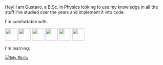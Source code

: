 Hey! 
I am Gustavo, a B.Sc. in Physics looking to use my knowledge in all the stuff I've studied over the years and implement it into code.

I'm comfortable with: 

<img src='https://cdn.jsdelivr.net/gh/devicons/devicon/icons/python/python-original.svg' width='40'> <img src='https://cdn.jsdelivr.net/gh/devicons/devicon/icons/java/java-original.svg' width='40'> <img src='https://cdn.jsdelivr.net/gh/devicons/devicon/icons/c/c-original.svg' width='40'> <img src="https://cdn.jsdelivr.net/gh/devicons/devicon/icons/mysql/mysql-original.svg" width='40'/> <img src="https://cdn.jsdelivr.net/gh/devicons/devicon/icons/latex/latex-original.svg" width='40'/> <img src="https://cdn.jsdelivr.net/gh/devicons/devicon/icons/linux/linux-original.svg" width='40'/>

I'm learning:

[![My Skills](https://skillicons.dev/icons?i=mongodb,postgres,hadoop,spark)](https://skillicons.dev)

          


           
          
          
